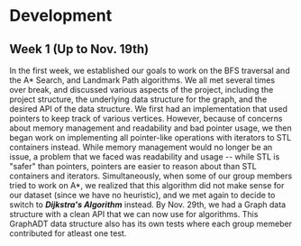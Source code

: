 # Development

## Week 1 (Up to Nov. 19th)

In the first week, we established our goals to work on the BFS traversal and the A* Search, and Landmark Path algorithms.
We all met several times over break, and discussed various aspects of the project, including the project structure, the underlying data structure for the graph, and the desired API of the data structure.
We first had an implementation that used pointers to keep track of various vertices.
However, because of concerns about memory management and readability and bad pointer usage, we then began work on implementing all pointer-like operations with iterators to STL containers instead.
While memory management would no longer be an issue, a problem that we faced was readability and usage -- while STL is "safer" than pointers, pointers are easier to reason about than STL containers and iterators.
Simultaneously, when some of our group members tried to work on A*, we realized that this algorithm did not make sense for our dataset (since we have no heuristic), and we met again to decide to switch to **_Dijkstra's Algorithm_** instead.
By Nov. 29th, we had a Graph data structure with a clean API that we can now use for algorithms. This GraphADT data structure also has its own tests where each group memeber contributed for atleast one test. 

